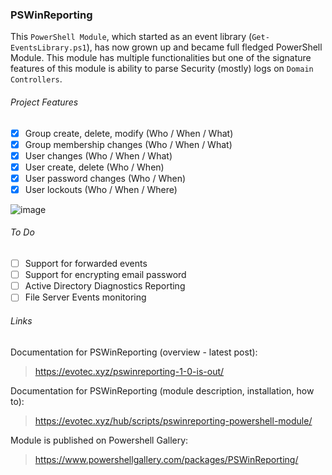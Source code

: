 <!--
Building nice readme - https://help.github.com/articles/basic-writing-and-formatting-syntax/
-->

### PSWinReporting
This `PowerShell Module`, which started as an event library (`Get-EventsLibrary.ps1`), has now grown up and became full fledged PowerShell Module. This module has multiple functionalities but one of the signature features of this module is ability to parse Security (mostly) logs on `Domain Controllers`.

###### Project Features

- [x] Group create, delete, modify (Who / When / What)
- [x] Group membership changes (Who / When / What)
- [x] User changes (Who / When / What)
- [x] User create, delete (Who / When)
- [x] User password changes (Who / When)
- [x] User lockouts (Who / When / Where)

![image](https://evotec.xyz/wp-content/uploads/2018/06/PSWinReporting1.0-Example1.png)

###### To Do

- [ ] Support for forwarded events
- [ ] Support for encrypting email password
- [ ] Active Directory Diagnostics Reporting
- [ ] File Server Events monitoring

###### Links

Documentation for PSWinReporting (overview - latest post):
> https://evotec.xyz/pswinreporting-1-0-is-out/

Documentation for PSWinReporting (module description, installation, how to):
> https://evotec.xyz/hub/scripts/pswinreporting-powershell-module/

Module is published on Powershell Gallery:
> https://www.powershellgallery.com/packages/PSWinReporting/
